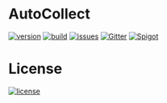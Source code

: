 # AutoCollect
[![version](https://img.shields.io/badge/version-0.0.1-blue)](#)
[![build](https://img.shields.io/badge/build-passing-brightgreen)](#)
[![issues](https://img.shields.io/badge/issues-0-red)](#)
[![Gitter](https://badges.gitter.im/AutoCollect/community.svg)](https://gitter.im/AutoCollect/community?utm_source=badge&utm_medium=badge&utm_campaign=pr-badge)
[![Spigot](https://img.shields.io/badge/Spigot-1.14.4-blue)](#)

# License
[![license](https://img.shields.io/badge/license-Apache_2.0-blue)](#)
